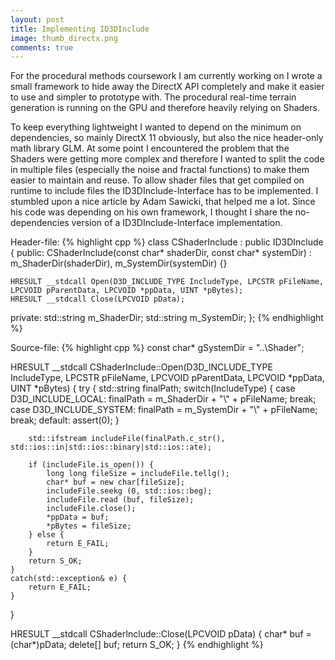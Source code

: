 ```yaml
---
layout: post
title: Implementing ID3DInclude
image: thumb_directx.png
comments: true
---
```

For the procedural methods coursework I am currently working on I wrote a small framework to hide away the DirectX API completely and make it easier to use and simpler to prototype with. The procedural real-time terrain generation is running on the GPU and therefore heavily relying on Shaders. 

To keep everything lightweight I wanted to depend on the minimum on dependencies, so mainly DirectX 11 obviously, but also the nice header-only math library GLM. At some point I encountered the problem that the Shaders were getting more complex and therefore I wanted to split the code in multiple files (especially the noise and fractal functions) to make them easier to maintain and reuse. To allow shader files that get compiled on runtime to include files the ID3DInclude-Interface has to be implemented. I stumbled upon a nice article by Adam Sawicki, that helped me a lot. Since his code was depending on his own framework, I thought I share the no-dependencies version of a ID3DInclude-Interface implementation.

Header-file:
{% highlight cpp %}
class CShaderInclude : public ID3DInclude {
public:
    CShaderInclude(const char* shaderDir, const char* systemDir) : m_ShaderDir(shaderDir), m_SystemDir(systemDir) {}
 
    HRESULT __stdcall Open(D3D_INCLUDE_TYPE IncludeType, LPCSTR pFileName, LPCVOID pParentData, LPCVOID *ppData, UINT *pBytes);
    HRESULT __stdcall Close(LPCVOID pData);
private:
    std::string m_ShaderDir;
    std::string m_SystemDir;
};
{% endhighlight %}

Source-file:
{% highlight cpp %}
const char* gSystemDir = "..\\Shader";
 
HRESULT __stdcall CShaderInclude::Open(D3D_INCLUDE_TYPE IncludeType, LPCSTR pFileName, LPCVOID pParentData, LPCVOID *ppData, UINT *pBytes) {
    try {
        std::string finalPath;
        switch(IncludeType) {
        case D3D_INCLUDE_LOCAL:
            finalPath = m_ShaderDir + "\\" + pFileName;
            break;
        case D3D_INCLUDE_SYSTEM:
            finalPath = m_SystemDir + "\\" + pFileName;
            break;
        default:
            assert(0);
        }
 
        std::ifstream includeFile(finalPath.c_str(), std::ios::in|std::ios::binary|std::ios::ate);
 
        if (includeFile.is_open()) {
            long long fileSize = includeFile.tellg();
            char* buf = new char[fileSize];
            includeFile.seekg (0, std::ios::beg);
            includeFile.read (buf, fileSize);
            includeFile.close();
            *ppData = buf;
            *pBytes = fileSize;
        } else {
            return E_FAIL;
        }
        return S_OK;
    }
    catch(std::exception& e) {
        return E_FAIL;
    }
}
 
HRESULT __stdcall CShaderInclude::Close(LPCVOID pData) {
    char* buf = (char*)pData;
    delete[] buf;
    return S_OK;
}
{% endhighlight %}